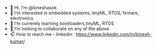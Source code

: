 - 👋 Hi, I’m @bineshasok
- 👀 I’m interested in embedded systems, tinyML, RTOS, firmare, electronics
- 🌱 I’m currently learning bootloaders,tinyML, RTOS
- 💞️ I’m looking to collaborate on any of the above
- 📫 How to reach me - linkedin : https://www.linkedin.com/in/binesh-kumar/

<!---
bineshasok/bineshasok is a ✨ special ✨ repository because its `README.md` (this file) appears on your GitHub profile.
You can click the Preview link to take a look at your changes.
--->
